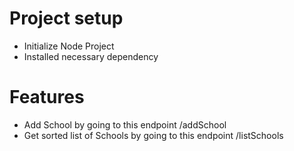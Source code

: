 # Project setup
- Initialize Node Project
- Installed necessary dependency

# Features
- Add School by going to this endpoint /addSchool
- Get sorted list of Schools by going to this endpoint /listSchools
